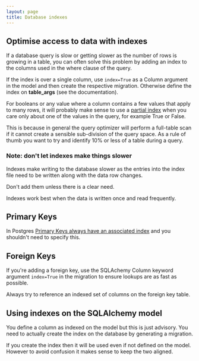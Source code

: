 ```yaml
---
layout: page
title: Database indexes
---
```


## Optimise access to data with indexes

If a database query is slow or getting slower as the number of rows is growing in a table, you can often solve this problem by adding an index to the columns used in the where clause of the query.

If the index is over a single column, use `index=True` as a Column argument in the model and then create the respective migration. Otherwise define the index on **table_args** (see the documentation).

For booleans or any value where a column contains a few values that apply to many rows, it will probably make sense to use a [partial index](https://www.postgresql.org/docs/10/indexes-partial.html) when you care only about one of the values in the query, for example True or False.

This is because in general the query optimizer will perform a full-table scan if it cannot create a sensible sub-division of the query space. As a rule of thumb you want to try and identify 10% or less of a table during a query.

### Note: don't let indexes make things slower

Indexes make writing to the database slower as the entries into the index file need to be written along with the data row changes.

Don't add them unless there is a clear need.

Indexes work best when the data is written once and read frequently.

## Primary Keys

In Postgres [Primary Keys always have an associated index](https://www.postgresql.org/docs/current/sql-createtable.html) and you shouldn't need to specify this.

## Foreign Keys

If you're adding a foreign key, use the SQLAchemy Column keyword argument `index=True` in the migration to ensure lookups are as fast as possible.

Always try to reference an indexed set of columns on the foreign key table.

## Using indexes on the SQLAlchemy model

You define a column as indexed on the model but this is just advisory. You need to actually create the index on the database by generating a migration.

If you create the index then it will be used even if not defined on the model. However to avoid confusion it makes sense to keep the two aligned.